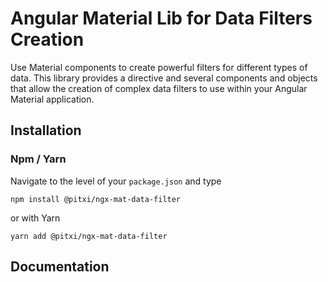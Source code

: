 # Angular Material Lib for Data Filters Creation

Use Material components to create powerful filters for different types of data.
This library provides a directive and several components and objects that allow the creation of complex data filters to use within your Angular Material application.

## Installation

### Npm / Yarn

Navigate to the level of your `package.json` and type
```shell
npm install @pitxi/ngx-mat-data-filter
```

or with Yarn

```shell
yarn add @pitxi/ngx-mat-data-filter
```

## Documentation



```ts

```
